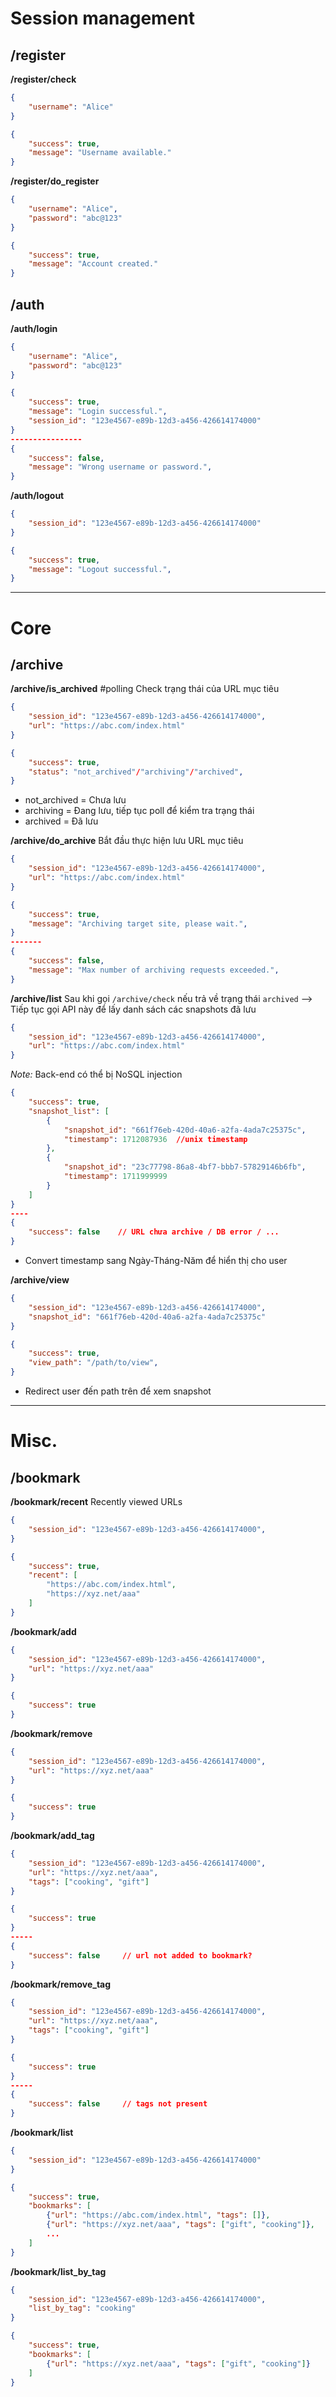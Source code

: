 # Session management
## /register
**/register/check**
```JSON
{
	"username": "Alice"
}
```

```JSON
{
	"success": true,
	"message": "Username available."
}
```

**/register/do_register**
```JSON
{
	"username": "Alice",
	"password": "abc@123"
}
```

```JSON
{
	"success": true,
	"message": "Account created."
}
```


## /auth
**/auth/login**
```JSON
{
	"username": "Alice",
	"password": "abc@123"
}
```

```JSON
{
	"success": true,
	"message": "Login successful.",
	"session_id": "123e4567-e89b-12d3-a456-426614174000"
}
----------------
{
	"success": false,
	"message": "Wrong username or password.",
}
```

**/auth/logout**
```JSON
{
	"session_id": "123e4567-e89b-12d3-a456-426614174000"
}
```

```JSON
{
	"success": true,
	"message": "Logout successful.",
}
```

---------
# Core
## /archive
**/archive/is_archived**  #polling
Check trạng thái của URL mục tiêu
```JSON
{
	"session_id": "123e4567-e89b-12d3-a456-426614174000",
	"url": "https://abc.com/index.html"
}
```

```JSON
{
	"success": true,
	"status": "not_archived"/"archiving"/"archived",
}
```
- not_archived = Chưa lưu
- archiving = Đang lưu, tiếp tục poll để kiểm tra trạng thái
- archived = Đã lưu

**/archive/do_archive**
Bắt đầu thực hiện lưu URL mục tiêu
```JSON
{
	"session_id": "123e4567-e89b-12d3-a456-426614174000",
	"url": "https://abc.com/index.html"
}
```

```JSON
{
	"success": true,
	"message": "Archiving target site, please wait.",
}
-------
{
	"success": false,
	"message": "Max number of archiving requests exceeded.",
}
```

**/archive/list**
Sau khi gọi `/archive/check` nếu trả về trạng thái `archived` --> Tiếp tục  gọi API này để lấy danh sách các snapshots đã lưu
```JSON
{
	"session_id": "123e4567-e89b-12d3-a456-426614174000",
	"url": "https://abc.com/index.html"
}
```
*Note:* Back-end có thể bị NoSQL injection

```JSON
{
	"success": true,
	"snapshot_list": [
		{
			"snapshot_id": "661f76eb-420d-40a6-a2fa-4ada7c25375c",
			"timestamp": 1712087936  //unix timestamp
		},
		{
			"snapshot_id": "23c77798-86a8-4bf7-bbb7-57829146b6fb",
			"timestamp": 1711999999
		}
	]
}
----
{
	"success": false    // URL chưa archive / DB error / ...
}
```
- Convert timestamp sang Ngày-Tháng-Năm để hiển thị cho user

**/archive/view**
```JSON
{
	"session_id": "123e4567-e89b-12d3-a456-426614174000",
	"snapshot_id": "661f76eb-420d-40a6-a2fa-4ada7c25375c"
}
```

```JSON
{
	"success": true,
	"view_path": "/path/to/view",
}
```
- Redirect user đến path trên để xem snapshot

---
# Misc.
## /bookmark
**/bookmark/recent**
Recently viewed URLs
```JSON
{
	"session_id": "123e4567-e89b-12d3-a456-426614174000",
}
```

```JSON
{
	"success": true,
	"recent": [
		"https://abc.com/index.html",
		"https://xyz.net/aaa"
	]
}
```

**/bookmark/add**
```JSON
{
	"session_id": "123e4567-e89b-12d3-a456-426614174000",
	"url": "https://xyz.net/aaa"
}
```

```JSON
{
	"success": true
}
```

**/bookmark/remove**
```JSON
{
	"session_id": "123e4567-e89b-12d3-a456-426614174000",
	"url": "https://xyz.net/aaa"
}
```

```JSON
{
	"success": true
}
```

**/bookmark/add_tag**
```JSON
{
	"session_id": "123e4567-e89b-12d3-a456-426614174000",
	"url": "https://xyz.net/aaa",
	"tags": ["cooking", "gift"]
}
```

```JSON
{
	"success": true
}
-----
{
	"success": false     // url not added to bookmark?
}
```

**/bookmark/remove_tag**
```JSON
{
	"session_id": "123e4567-e89b-12d3-a456-426614174000",
	"url": "https://xyz.net/aaa",
	"tags": ["cooking", "gift"]
}
```

```JSON
{
	"success": true
}
-----
{
	"success": false     // tags not present
}
```

**/bookmark/list**
```JSON
{
	"session_id": "123e4567-e89b-12d3-a456-426614174000"
}
```

```JSON
{
	"success": true,
	"bookmarks": [
		{"url": "https://abc.com/index.html", "tags": []},
		{"url": "https://xyz.net/aaa", "tags": ["gift", "cooking"]},
		...
	]
}
```

**/bookmark/list_by_tag**
```JSON
{
	"session_id": "123e4567-e89b-12d3-a456-426614174000",
	"list_by_tag": "cooking"
}
```

```JSON
{
	"success": true,
	"bookmarks": [
		{"url": "https://xyz.net/aaa", "tags": ["gift", "cooking"]}
	]
}
```